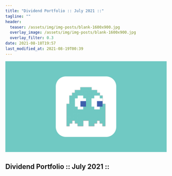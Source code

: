 ```yaml
---
title: "Dividend Portfolio :: July 2021 ::"
tagline: ""
header:
  teaser: /assets/img/img-posts/blank-1600x900.jpg
  overlay_image: /assets/img/img-posts/blank-1600x900.jpg
  overlay_filter: 0.3
date: 2021-08-18T19:57
last_modified_at: 2021-08-19T00:39
---
```



![Thumnail](/assets/img/img-posts/blank-1600x900.jpg)

## Dividend Portfolio :: July 2021 ::

<div><canvas id="holdingsRatio" height="80"></canvas></div>

<div><canvas id="dividendsJuly2021" height="200"></canvas></div>

<script src="/assets/js/js-investing/2021-08-18-dividend-portfolio.js"></script>
